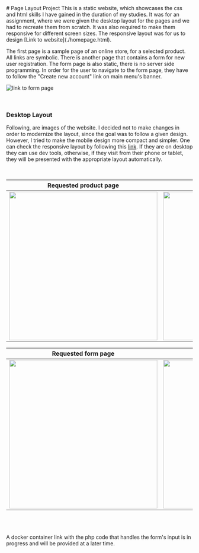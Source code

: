 <div id='container'>
# Page Layout Project
This is a static website, which showcases the css and html skills I have gained in the duration of my studies.
It was for an assignment, where we were given the desktop layout for the pages and we had to recreate them from scratch. 
It was also required to make them responsive for different screen sizes. The responsive layout was for us to design [Link to website](./homepage.html).  

The first page is a sample page of an online store, for a selected product. All links are symbolic. There
is another page that contains a form for new user registration. The form page is also static, there is no
server side programming. In order for the user to navigate to the form page, they have to follow the 
"Create new account" link on main menu's banner.

![link to form page](images/readme_images/link_to_form.png)

<br>

### Desktop Layout

Following, are images of the website. I decided not to make changes in order to modernize the layout, since the goal was to follow a given design. 
However, I tried to make the mobile design more compact and simpler. One can check the responsive layout by following this 
[link](https://aspa7beginner.github.io/web_based/). If they are on desktop they can use dev tools, otherwise, 
if they visit from their phone or tablet, they will be presented with the appropriate layout automatically.

<br>

Requested product page            |  Designed product page
:-------------------------:|:-------------------------:
<img src="images/readme_images/requested_desktop_page_layout.png" width="400px">  |  <img src="images/readme_images/desktop_page_layout.png" width="400px">

Requested form page            |  Designed form page
:-------------------------:|:-------------------------:
<img src="images/readme_images/requested_desktop_form_page_layout.png" width="400px">  |  <img src="images/readme_images/desktop_form_page_layout.png" width="400px">

<br><br>

A docker container link with the php code that handles the form's input is in progress and will be provided at a later time.
</div>

<script src="./hostParentSizing.js"></script>
